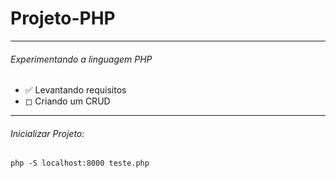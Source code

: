 <h1> Projeto-PHP </h1>
 
-----------------------

<h6> Experimentando a linguagem PHP </h6>
 
 - ✅ Levantando requisitos
 - ◻ Criando um CRUD

-----------------------

<h6>Inicializar Projeto:</h6>
<code>php -S localhost:8000 teste.php</code>
